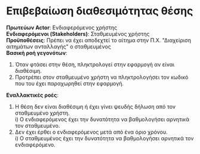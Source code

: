 # Επιβεβαίωση διαθεσιμότητας θέσης
**Πρωτεύων Actor**: Ενδιαφερόμενος χρήστης  
**Ενδιαφερόμενοι (Stakeholders)**: Σταθμευμένος χρήστης  
**Προϋποθέσεις**: Πρέπει να έχει αποδεχτεί το αίτημα στην Π.Χ. "Διαχείριση αιτημάτων ανταλλαγής" ο σταθμευμένος  
**Βασική ροή γεγονότων**:   
1) Όταν φτάσει στην θέση, πληκτρολογεί στην εφαρμογή αν είναι διαθέσιμη.  
2) Προτρέπει στον σταθμευμένο χρήστη να πληκτρολογήσει τον κωδικό που του έχει παραχωρηθεί στην εφαρμογή.  

**Εναλλακτικές ροές**:   
1) Η θέση δεν είναι διαθέσιμη ή έχει γίνει ψευδής δήλωση από τον σταθμευμένο χρήστη.  
    i) Ο ενδιαφερόμενος έχει την δυνατότητα να βαθμολογήσει αρνητικά τον σταθμευμένο.  
2) Δεν έχει έρθει ο ενδιαφερόμενος μετά από ένα όριο χρόνου.     
    i) Ο σταθμευμένος έχει την δυνατότητα να βαθμολογήσει αρνητικά τον ενδιαφερόμενο.  